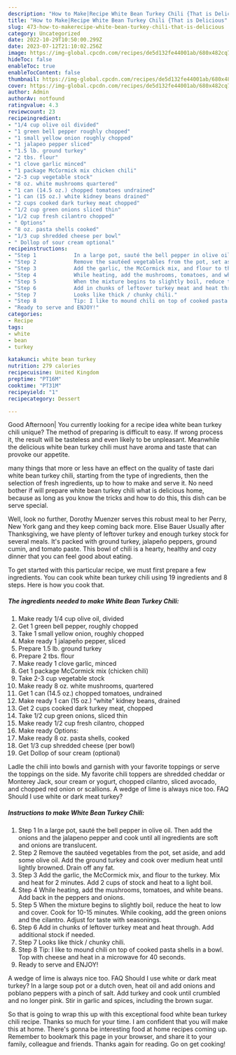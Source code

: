 ```yaml
---
description: "How to Make|Recipe White Bean Turkey Chili {That is Delicious"
title: "How to Make|Recipe White Bean Turkey Chili {That is Delicious"
slug: 473-how-to-makerecipe-white-bean-turkey-chili-that-is-delicious
category: Uncategorized
date: 2022-10-29T10:50:00.299Z
date: 2023-07-12T21:10:02.256Z
image: https://img-global.cpcdn.com/recipes/de5d132fe44001ab/680x482cq70/white-bean-turkey-chili-recipe-main-photo.jpg
hideToc: false
enableToc: true
enableTocContent: false
thumbnail: https://img-global.cpcdn.com/recipes/de5d132fe44001ab/680x482cq70/white-bean-turkey-chili-recipe-main-photo.jpg
cover: https://img-global.cpcdn.com/recipes/de5d132fe44001ab/680x482cq70/white-bean-turkey-chili-recipe-main-photo.jpg
author: Admin
authorAv: notfound
ratingvalue: 4.3
reviewcount: 23
recipeingredient:
- "1/4 cup olive oil divided"
- "1 green bell pepper roughly chopped"
- "1 small yellow onion roughly chopped"
- "1 jalapeo pepper sliced"
- "1.5 lb. ground turkey"
- "2 tbs. flour"
- "1 clove garlic minced"
- "1 package McCormick mix chicken chili"
- "2-3 cup vegetable stock"
- "8 oz. white mushrooms quartered"
- "1 can (14.5 oz.) chopped tomatoes undrained"
- "1 can (15 oz.) white kidney beans drained"
- "2 cups cooked dark turkey meat chopped"
- "1/2 cup green onions sliced thin"
- "1/2 cup fresh cilantro chopped"
- " Options"
- "8 oz. pasta shells cooked"
- "1/3 cup shredded cheese per bowl"
- " Dollop of sour cream optional"
recipeinstructions:
- "Step 1            In a large pot, sauté the bell pepper in olive oil. Then add the onions and the jalapeno pepper and cook until all ingredients are soft and onions are translucent."
- "Step 2            Remove the sautéed vegetables from the pot, set aside, and add some olive oil. Add the ground turkey and cook over medium heat until lightly browned. Drain off any fat."
- "Step 3            Add the garlic, the McCormick mix, and flour to the turkey. Mix and heat for 2 minutes. Add 2 cups of stock and heat to a light boil."
- "Step 4            While heating, add the mushrooms, tomatoes, and white beans. Add back in the peppers and onions."
- "Step 5            When the mixture begins to slightly boil, reduce the heat to low and cover. Cook for 10-15 minutes. While cooking, add the green onions and the cilantro. Adjust for taste with seasonings."
- "Step 6            Add in chunks of leftover turkey meat and heat through. Add additional stock if needed."
- "Step 7            Looks like thick / chunky chili."
- "Step 8            Tip: I like to mound chili on top of cooked pasta shells in a bowl. Top with cheese and heat in a microwave for 40 seconds."
- "Ready to serve and ENJOY!"
categories:
- Recipe
tags:
- white
- bean
- turkey

katakunci: white bean turkey 
nutrition: 279 calories
recipecuisine: United Kingdom
preptime: "PT16M"
cooktime: "PT31M"
recipeyield: "1"
recipecategory: Dessert

---
```



Good Afternoon| You currently looking for a recipe idea white bean turkey chili unique? The method of preparing is difficult to easy. If wrong process it, the result will be tasteless and even likely to be unpleasant. Meanwhile the delicious white bean turkey chili must have aroma and taste that can provoke our appetite.






many things that more or less have an effect on the quality of taste dari white bean turkey chili, starting from the type of ingredients, then the selection of fresh ingredients, up to how to make and serve it. No need bother if will prepare white bean turkey chili what is delicious home, because as long as you know the tricks and how to do this, this dish can be serve special.


Well, look no further, Dorothy Muenzer serves this robust meal to her Perry, New York gang and they keep coming back more. Elise Bauer Usually after Thanksgiving, we have plenty of leftover turkey and enough turkey stock for several meals. It&#39;s packed with ground turkey, jalapeño peppers, ground cumin, and tomato paste. This bowl of chili is a hearty, healthy and cozy dinner that you can feel good about eating.


To get started with this particular recipe, we must first prepare a few ingredients. You can cook white bean turkey chili using 19 ingredients and 8 steps. Here is how you cook that.

<!--inarticleads1-->

##### The ingredients needed to make White Bean Turkey Chili:

1. Make ready 1/4 cup olive oil, divided
1. Get 1 green bell pepper, roughly chopped
1. Take 1 small yellow onion, roughly chopped
1. Make ready 1 jalapeño pepper, sliced
1. Prepare 1.5 lb. ground turkey
1. Prepare 2 tbs. flour
1. Make ready 1 clove garlic, minced
1. Get 1 package McCormick mix (chicken chili)
1. Take 2-3 cup vegetable stock
1. Make ready 8 oz. white mushrooms, quartered
1. Get 1 can (14.5 oz.) chopped tomatoes, undrained
1. Make ready 1 can (15 oz.) “white” kidney beans, drained
1. Get 2 cups cooked dark turkey meat, chopped
1. Take 1/2 cup green onions, sliced thin
1. Make ready 1/2 cup fresh cilantro, chopped
1. Make ready  Options:
1. Make ready 8 oz. pasta shells, cooked
1. Get 1/3 cup shredded cheese (per bowl)
1. Get  Dollop of sour cream (optional)


Ladle the chili into bowls and garnish with your favorite toppings or serve the toppings on the side. My favorite chili toppers are shredded cheddar or Monterey Jack, sour cream or yogurt, chopped cilantro, sliced avocado, and chopped red onion or scallions. A wedge of lime is always nice too. FAQ Should I use white or dark meat turkey? 

<!--inarticleads2-->

##### Instructions to make White Bean Turkey Chili:

1. Step 1            In a large pot, sauté the bell pepper in olive oil. Then add the onions and the jalapeno pepper and cook until all ingredients are soft and onions are translucent.
1. Step 2            Remove the sautéed vegetables from the pot, set aside, and add some olive oil. Add the ground turkey and cook over medium heat until lightly browned. Drain off any fat.
1. Step 3            Add the garlic, the McCormick mix, and flour to the turkey. Mix and heat for 2 minutes. Add 2 cups of stock and heat to a light boil.
1. Step 4            While heating, add the mushrooms, tomatoes, and white beans. Add back in the peppers and onions.
1. Step 5            When the mixture begins to slightly boil, reduce the heat to low and cover. Cook for 10-15 minutes. While cooking, add the green onions and the cilantro. Adjust for taste with seasonings.
1. Step 6            Add in chunks of leftover turkey meat and heat through. Add additional stock if needed.
1. Step 7            Looks like thick / chunky chili.
1. Step 8            Tip: I like to mound chili on top of cooked pasta shells in a bowl. Top with cheese and heat in a microwave for 40 seconds.
1. Ready to serve and ENJOY!

A wedge of lime is always nice too. FAQ Should I use white or dark meat turkey? In a large soup pot or a dutch oven, heat oil and add onions and poblano peppers with a pinch of salt. Add turkey and cook until crumbled and no longer pink. Stir in garlic and spices, including the brown sugar. 

So that is going to wrap this up with this exceptional food white bean turkey chili recipe. Thanks so much for your time. I am confident that you will make this at home. There's gonna be interesting food at home recipes coming up. Remember to bookmark this page in your browser, and share it to your family, colleague and friends. Thanks again for reading. Go on get cooking!
